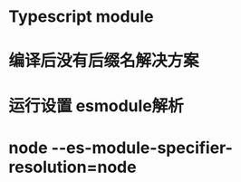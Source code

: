 
# Typescript module

# 编译后没有后缀名解决方案
# 运行设置 esmodule解析
# node --es-module-specifier-resolution=node
